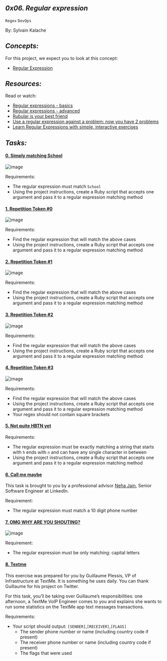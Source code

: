 ## *0x06. Regular expression*

`Regex`   `DevOps`

By: Sylvain Kalache

## *Concepts:*

For this project, we expect you to look at this concept:

- [Regular Expression](https://intranet.alxswe.com/concepts/29)

## *Resources:*

Read or watch:

- [Regular expressions - basics](https://fr.slideshare.net/neha_jain/introducing-regular-expressions)
- [Regular expressions - advanced](https://fr.slideshare.net/neha_jain/advanced-regular-expressions-80296518)
- [Rubular is your best friend](https://rubular.com)
- [Use a regular expression against a problem: now you have 2 problems](https://blog.codinghorror.com/regular-expressions-now-you-have-two-problems/)
- [Learn Regular Expressions with simple, interactive exercises](https://regexone.com)

## *Tasks:*

#### [0. Simply matching School]()

![image](https://s3.amazonaws.com/alx-intranet.hbtn.io/uploads/medias/2020/9/ec65557f0da1fbfbff6659413885e4d4822f5b1d.png?X-Amz-Algorithm=AWS4-HMAC-SHA256&X-Amz-Credential=AKIARDDGGGOUSBVO6H7D%2F20231126%2Fus-east-1%2Fs3%2Faws4_request&X-Amz-Date=20231126T210149Z&X-Amz-Expires=86400&X-Amz-SignedHeaders=host&X-Amz-Signature=13e4df4f6a31044e10de31797c4a2b8b0a712ddec7015374c8f1a3e33b270b94)

Requirements:

- The regular expression must match `School`
- Using the project instructions, create a Ruby script that accepts one argument and pass it to a regular expression matching method

    
#### [1. Repetition Token #0]()

![image](https://s3.amazonaws.com/alx-intranet.hbtn.io/uploads/medias/2020/9/e7db3c377d46453588fc84f3a975661d142fee91.png?X-Amz-Algorithm=AWS4-HMAC-SHA256&X-Amz-Credential=AKIARDDGGGOUSBVO6H7D%2F20231126%2Fus-east-1%2Fs3%2Faws4_request&X-Amz-Date=20231126T210149Z&X-Amz-Expires=86400&X-Amz-SignedHeaders=host&X-Amz-Signature=a5c72c26b475117683520d70a7f87468583656a665a21a871da6ea6d404b10c4)

Requirements:

- Find the regular expression that will match the above cases
- Using the project instructions, create a Ruby script that accepts one argument and pass it to a regular expression matching method

#### [2. Repetition Token #1]()

![image](https://s3.amazonaws.com/alx-intranet.hbtn.io/uploads/medias/2020/9/c59ff11db195d5cf17d1790a5141ae2f234786d2.png?X-Amz-Algorithm=AWS4-HMAC-SHA256&X-Amz-Credential=AKIARDDGGGOUSBVO6H7D%2F20231126%2Fus-east-1%2Fs3%2Faws4_request&X-Amz-Date=20231126T210149Z&X-Amz-Expires=86400&X-Amz-SignedHeaders=host&X-Amz-Signature=92b2844c9f5f114811a55f058900414548d8f1b88905579992595f24237c4d0a)

Requirements:

- Find the regular expression that will match the above cases
- Using the project instructions, create a Ruby script that accepts one argument and pass it to a regular expression matching method

#### [3. Repetition Token #2]()

![image](https://s3.amazonaws.com/alx-intranet.hbtn.io/uploads/medias/2020/9/3b6bf4aeca6a0c2de584e7f5d68d11eef57ce205.png?X-Amz-Algorithm=AWS4-HMAC-SHA256&X-Amz-Credential=AKIARDDGGGOUSBVO6H7D%2F20231126%2Fus-east-1%2Fs3%2Faws4_request&X-Amz-Date=20231126T210149Z&X-Amz-Expires=86400&X-Amz-SignedHeaders=host&X-Amz-Signature=3f0ef07a1eb038b7c76462caaf8a726012ccdbed5d881886f543c5956d66b9c5)

Requirements:

- Find the regular expression that will match the above cases
- Using the project instructions, create a Ruby script that accepts one argument and pass it to a regular expression matching method
    
#### [4. Repetition Token #3]()

![image](https://s3.amazonaws.com/alx-intranet.hbtn.io/uploads/medias/2020/9/f8dbcb9cf5ae569a8645027dc46e81cb372ce28e.png?X-Amz-Algorithm=AWS4-HMAC-SHA256&X-Amz-Credential=AKIARDDGGGOUSBVO6H7D%2F20231126%2Fus-east-1%2Fs3%2Faws4_request&X-Amz-Date=20231126T210149Z&X-Amz-Expires=86400&X-Amz-SignedHeaders=host&X-Amz-Signature=bf8c835aac26a31784f8bd0355c59bbcc7bc1a5d40f734b8e41751b50489226d)

Requirements:

- Find the regular expression that will match the above cases
- Using the project instructions, create a Ruby script that accepts one argument and pass it to a regular expression matching method
- Your regex should not contain square brackets

#### [5. Not quite HBTN yet]()

Requirements:

- The regular expression must be exactly matching a string that starts with `h` ends with `n` and can have any single character in between
- Using the project instructions, create a Ruby script that accepts one argument and pass it to a regular expression matching method
 
#### [6. Call me maybe]()

This task is brought to you by a professional advisor [Neha Jain](https://twitter.com/_nehajain), Senior Software Engineer at LinkedIn.

Requirement:

- The regular expression must match a 10 digit phone number


#### [7. OMG WHY ARE YOU SHOUTING?]()

![image](https://intranet.alxswe.com/images/contents/sysadmin/projects/78/shouting.jpg)

Requirement:

- The regular expression must be only matching: capital letters



#### [8. Textme]()

This exercise was prepared for you by Guillaume Plessis, VP of Infrastructure at TextMe. It is something he uses daily. You can thank Guillaume for his project on Twitter.

For this task, you’ll be taking over Guillaume’s responsibilities: one afternoon, a TextMe VoIP Engineer comes to you and explains she wants to run some statistics on the TextMe app text messages transactions.

Requirements:

- Your script should output: `[SENDER]`,`[RECEIVER]`,`[FLAGS]`
   - The sender phone number or name (including country code if present)
   - The receiver phone number or name (including country code if present)
   - The flags that were used

